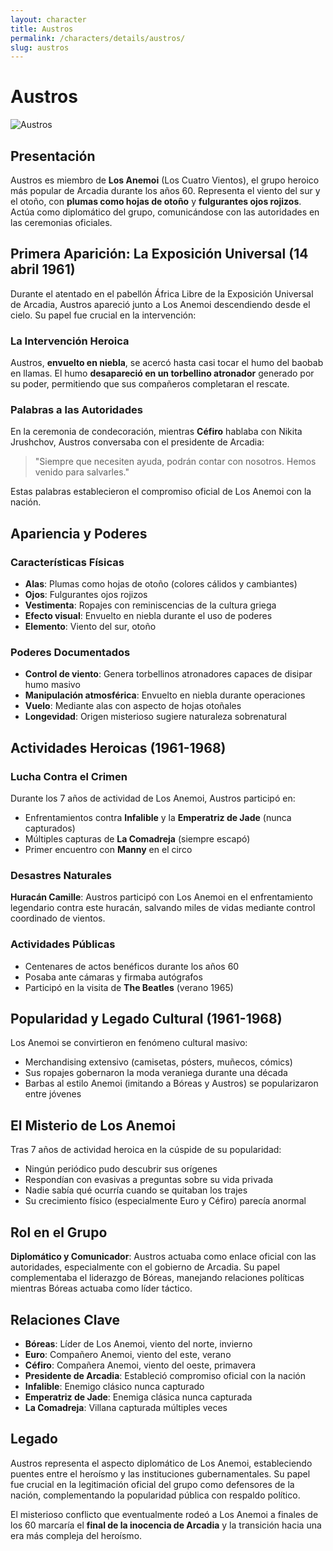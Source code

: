 ```yaml
---
layout: character
title: Austros
permalink: /characters/details/austros/
slug: austros
---
```


# Austros

<div class="character-photo">
  <img src="{{ site.baseurl }}/assets/img/characters/austros.png" alt="Austros" />
</div>

## Presentación

Austros es miembro de **Los Anemoi** (Los Cuatro Vientos), el grupo heroico más popular de Arcadia durante los años 60. Representa el viento del sur y el otoño, con **plumas como hojas de otoño** y **fulgurantes ojos rojizos**. Actúa como diplomático del grupo, comunicándose con las autoridades en las ceremonias oficiales.

## Primera Aparición: La Exposición Universal (14 abril 1961)

Durante el atentado en el pabellón África Libre de la Exposición Universal de Arcadia, Austros apareció junto a Los Anemoi descendiendo desde el cielo. Su papel fue crucial en la intervención:

### La Intervención Heroica
Austros, **envuelto en niebla**, se acercó hasta casi tocar el humo del baobab en llamas. El humo **desapareció en un torbellino atronador** generado por su poder, permitiendo que sus compañeros completaran el rescate.

### Palabras a las Autoridades
En la ceremonia de condecoración, mientras **Céfiro** hablaba con Nikita Jrushchov, Austros conversaba con el presidente de Arcadia:
> "Siempre que necesiten ayuda, podrán contar con nosotros. Hemos venido para salvarles."

Estas palabras establecieron el compromiso oficial de Los Anemoi con la nación.

## Apariencia y Poderes

### Características Físicas
- **Alas**: Plumas como hojas de otoño (colores cálidos y cambiantes)
- **Ojos**: Fulgurantes ojos rojizos
- **Vestimenta**: Ropajes con reminiscencias de la cultura griega
- **Efecto visual**: Envuelto en niebla durante el uso de poderes
- **Elemento**: Viento del sur, otoño

### Poderes Documentados
- **Control de viento**: Genera torbellinos atronadores capaces de disipar humo masivo
- **Manipulación atmosférica**: Envuelto en niebla durante operaciones
- **Vuelo**: Mediante alas con aspecto de hojas otoñales
- **Longevidad**: Origen misterioso sugiere naturaleza sobrenatural

## Actividades Heroicas (1961-1968)

### Lucha Contra el Crimen
Durante los 7 años de actividad de Los Anemoi, Austros participó en:
- Enfrentamientos contra **Infalible** y la **Emperatriz de Jade** (nunca capturados)
- Múltiples capturas de **La Comadreja** (siempre escapó)
- Primer encuentro con **Manny** en el circo

### Desastres Naturales
**Huracán Camille**: Austros participó con Los Anemoi en el enfrentamiento legendario contra este huracán, salvando miles de vidas mediante control coordinado de vientos.

### Actividades Públicas
- Centenares de actos benéficos durante los años 60
- Posaba ante cámaras y firmaba autógrafos
- Participó en la visita de **The Beatles** (verano 1965)

## Popularidad y Legado Cultural (1961-1968)

Los Anemoi se convirtieron en fenómeno cultural masivo:
- Merchandising extensivo (camisetas, pósters, muñecos, cómics)
- Sus ropajes gobernaron la moda veraniega durante una década
- Barbas al estilo Anemoi (imitando a Bóreas y Austros) se popularizaron entre jóvenes

## El Misterio de Los Anemoi

Tras 7 años de actividad heroica en la cúspide de su popularidad:
- Ningún periódico pudo descubrir sus orígenes
- Respondían con evasivas a preguntas sobre su vida privada
- Nadie sabía qué ocurría cuando se quitaban los trajes
- Su crecimiento físico (especialmente Euro y Céfiro) parecía anormal

## Rol en el Grupo

**Diplomático y Comunicador**: Austros actuaba como enlace oficial con las autoridades, especialmente con el gobierno de Arcadia. Su papel complementaba el liderazgo de Bóreas, manejando relaciones políticas mientras Bóreas actuaba como líder táctico.

## Relaciones Clave
- **Bóreas**: Líder de Los Anemoi, viento del norte, invierno
- **Euro**: Compañero Anemoi, viento del este, verano
- **Céfiro**: Compañera Anemoi, viento del oeste, primavera
- **Presidente de Arcadia**: Estableció compromiso oficial con la nación
- **Infalible**: Enemigo clásico nunca capturado
- **Emperatriz de Jade**: Enemiga clásica nunca capturada
- **La Comadreja**: Villana capturada múltiples veces

## Legado

Austros representa el aspecto diplomático de Los Anemoi, estableciendo puentes entre el heroísmo y las instituciones gubernamentales. Su papel fue crucial en la legitimación oficial del grupo como defensores de la nación, complementando la popularidad pública con respaldo político.

El misterioso conflicto que eventualmente rodeó a Los Anemoi a finales de los 60 marcaría el **final de la inocencia de Arcadia** y la transición hacia una era más compleja del heroísmo.
